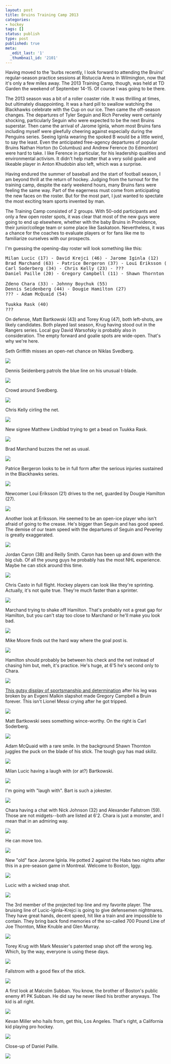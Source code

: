 ```yaml
---
layout: post
title: Bruins Training Camp 2013
categories:
- hockey
tags: []
status: publish
type: post
published: true
meta:
  _edit_last: '1'
  _thumbnail_id: '2101'
---
```

Having moved to the 'burbs recently, I look forward to attending the Bruins' regular-season practice sessions at Ristuccia Arena in Wilmington, now that it's only a few miles away.  The 2013 Training Camp, though, was held at TD Garden the weekend of September 14-15. Of course I was going to be there.

The 2013 season was a bit of a roller coaster ride.  It was thrilling at times, but ultimately disappointing. It was a hard pill to swallow watching the Blackhawks celebrate with the Cup on our ice. Then came the off-season changes.  The departures of Tyler Seguin and Rich Perveley were certainly shocking, particularly Seguin who were expected to be the next Bruins superstar. Then came the arrival of Jarome Iginla, whom most Bruins fans including myself were gleefully cheering against especially during the Penguins series.  Seeing Iginla wearing the spoked B would be a little weird, to say the least.  Even the anticipated free-agency departures of popular Bruins Nathan Horton (to Columbus) and Andrew Ference (to Edmonton) were hard to take. I like Ference in particular, for his leadership qualities and environmental activism.  It didn't help matter that a very solid goalie and likeable player in Anton Khudobin also left, which was a surprise.

Having endured the summer of baseball and the start of football season, I am beyond thrill at the return of hockey.  Judging from the turnout for the training camp, despite the early weekend hours, many Bruins fans were feeling the same way.  Part of the eagerness must come from anticipating the new faces on the roster.  But for the most part, I just wanted to spectate the most exciting team sports invented by man.

The Training Camp consisted of 2 groups.  With 50-odd participants and only a few open roster spots, it was clear that most of the new guys were going to end up elsewhere, whether with the baby Bruins in Providence, their junior/college team or some place like Saskatoon.  Nevertheless, it was a chance for the coaches to evaluate players or for fans like me to familiarize ourselves with our prospects.

I'm guessing the opening-day roster will look something like this:
 
<pre>
Milan Lucic (17) - David Krejci (46) - Jarome Iginla (12)
Brad Marchand (63) - Patrice Bergeron (37) - Loui Eriksson (21)
Carl Soderberg (34) - Chris Kelly (23) - ???
Daniel Paille (20) - Gregory Campbell (11) - Shawn Thornton (22)

Zdeno Chara (33) - Johnny Boychuk (55)
Dennis Seidenberg (44) - Dougie Hamilton (27)
??? - Adam McQuaid (54)

Tuukka Rask (40)
???
</pre>

On defense, Matt Bartkowski (43) and Torey Krug (47), both left-shots, are likely candidates.  Both played last season, Krug having stood out in the Rangers series.  Local guy David Warsofsky is probably also in consideration.  The empty forward and goalie spots are wide-open. That's why we're here.

Seth Griffith misses an open-net chance on Niklas Svedberg.

<img src='https://dl.dropboxusercontent.com/u/52804626/bruins-2013/dsc_1460.jpg' />

Dennis Seidenberg patrols the blue line on his unusual t-blade.

<img src='https://dl.dropboxusercontent.com/u/52804626/bruins-2013/dsc_1479.jpg' />

Crowd around Svedberg.

<img src='https://dl.dropboxusercontent.com/u/52804626/bruins-2013/dsc_1533.jpg' />

Chris Kelly cirling the net.

<img src='https://dl.dropboxusercontent.com/u/52804626/bruins-2013/dsc_1535.jpg' />

New signee Matthew Lindblad trying to get a bead on Tuukka Rask.

<img src='https://dl.dropboxusercontent.com/u/52804626/bruins-2013/dsc_1564.jpg' />

Brad Marchand buzzes the net as usual.

<img src='https://dl.dropboxusercontent.com/u/52804626/bruins-2013/dsc_1740.jpg' />

Patrice Bergeron looks to be in full form after the serious injuries sustained in the Blackhawks series.

<img src='https://dl.dropboxusercontent.com/u/52804626/bruins-2013/dsc_1644.jpg' />

Newcomer Loui Eriksson (21) drives to the net, guarded by Dougie Hamilton (27).

<img src='https://dl.dropboxusercontent.com/u/52804626/bruins-2013/dsc_1614.jpg' />

Another look at Eriksson.  He seemed to be an open-ice player who isn't afraid of going to the crease. He's bigger than Seguin and has good speed. The demise of our team speed with the departures of Seguin and Peverley is greatly exaggerated.

<img src='https://dl.dropboxusercontent.com/u/52804626/bruins-2013/dsc_1712.jpg' />

Jordan Caron (38) and Reilly Smith. Caron has been up and down with the big club. Of all the young guys he probably has the most NHL experience. Maybe he can stick around this time.

<img src='https://dl.dropboxusercontent.com/u/52804626/bruins-2013/dsc_1680.jpg' />

Chris Casto in full flight.  Hockey players can look like they're sprinting.  Actually, it's not quite true. They're much faster than a sprinter.

<img src='https://dl.dropboxusercontent.com/u/52804626/bruins-2013/dsc_1716.jpg' />

Marchand trying to shake off Hamilton.  That's probably not a great gap for Hamilton, but you can't stay too close to Marchand or he'll make you look bad.

<img src='https://dl.dropboxusercontent.com/u/52804626/bruins-2013/dsc_1755.jpg' />

Mike Moore finds out the hard way where the goal post is.

<img src='https://dl.dropboxusercontent.com/u/52804626/bruins-2013/dsc_1634.jpg' />

Hamilton should probably be between his check and the net instead of chasing him but, meh, it's practice. He's huge, at 6'5 he's second only to Chara.

<img src='https://dl.dropboxusercontent.com/u/52804626/bruins-2013/dsc_1747.jpg' />

<a href="http://www.youtube.com/watch?v=h15m87WsCHQ" target="_blank">This gutsy display of sportsmanship and determination</a> after his leg was broken by an Evgeni Malkin slapshot made Gregory Campbell a Bruin forever. This isn't Lionel Messi crying after he got tripped.

<img src='https://dl.dropboxusercontent.com/u/52804626/bruins-2013/dsc_2170.jpg' />

Matt Bartkowski sees something wince-worthy. On the right is Carl Soderberg.

<img src='https://dl.dropboxusercontent.com/u/52804626/bruins-2013/dsc_1845.jpg' />

Adam McQuaid with a rare smile.  In the background Shawn Thornton juggles the puck on the blade of his stick. The tough guy has mad skillz.

<img src='https://dl.dropboxusercontent.com/u/52804626/bruins-2013/dsc_1911.jpg' />

Milan Lucic having a laugh with (or at?) Bartkowski.

<img src='https://dl.dropboxusercontent.com/u/52804626/bruins-2013/dsc_1920.jpg' />

I'm going with "laugh with". Bart is such a jokester.

<img src='https://dl.dropboxusercontent.com/u/52804626/bruins-2013/dsc_1931.jpg' />

Chara having a chat with Nick Johnson (32) and Alexander Fallstrom (59).  Those are not midgets--both are listed at 6'2. Chara is just a monster, and I mean that in an admiring way.

<img src='https://dl.dropboxusercontent.com/u/52804626/bruins-2013/dsc_2023.jpg' />

He can move too.

<img src='https://dl.dropboxusercontent.com/u/52804626/bruins-2013/dsc_2111.jpg' />

New "old" face Jarome Iginla.  He potted 2 against the Habs two nights after this in a pre-season game in Montreal. Welcome to Boston, Iggy.

<img src='https://dl.dropboxusercontent.com/u/52804626/bruins-2013/dsc_2040.jpg' />

Lucic with a wicked snap shot.

<img src='https://dl.dropboxusercontent.com/u/52804626/bruins-2013/dsc_2051.jpg' />

The 3rd member of the projected top line and my favorite player.  The bruising line of Lucic-Iginla-Krejci is going to give defensemen nightmares. They have great hands, decent speed, hit like a train and are impossible to contain.  They bring back fond memories of the so-called 700 Pound Line of Joe Thornton, Mike Knuble and Glen Murray.

<img src='https://dl.dropboxusercontent.com/u/52804626/bruins-2013/dsc_2123.jpg' />

Torey Krug with Mark Messier's patented snap shot off the wrong leg. Which, by the way, everyone is using these days.

<img src='https://dl.dropboxusercontent.com/u/52804626/bruins-2013/dsc_2062.jpg' />

Fallstrom with a good flex of the stick.

<img src='https://dl.dropboxusercontent.com/u/52804626/bruins-2013/dsc_2073.jpg' />

A first look at Malcolm Subban.  You know, the brother of Boston's public enemy #1 PK Subban. He did say he never liked his brother anyways. The kid is all right.

<img src='https://dl.dropboxusercontent.com/u/52804626/bruins-2013/dsc_2100.jpg' />

Kevan Miller who hails from, get this, Los Angeles.  That's right, a California kid playing pro hockey.

<img src='https://dl.dropboxusercontent.com/u/52804626/bruins-2013/dsc_2108.jpg' />

Close-up of Daniel Paille.

<img src='https://dl.dropboxusercontent.com/u/52804626/bruins-2013/dsc_2150.jpg' />










































